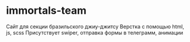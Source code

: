 # immortals-team
Сайт для секции бразильского джиу-джитсу
Верстка с помощью html, js, scss
Присутствует swiper, отправка формы в телеграмм, анимации
